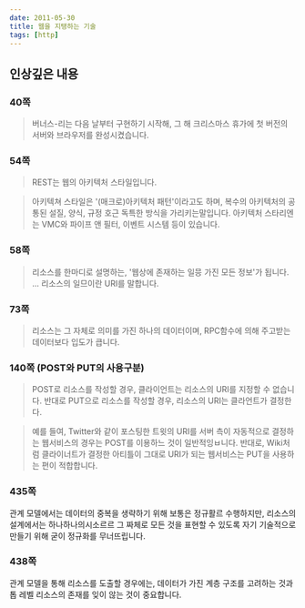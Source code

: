 ```yaml
---
date: 2011-05-30
title: 웹을 지탱하는 기술
tags: [http]
---
```


## 인상깊은 내용

### 40쪽
> 버너스-리는 다음 날부터 구현하기 시작해, 그 해 크리스마스 휴가에 첫  버전의 서버와 브라우저를 완성시켰습니다.

### 54쪽
> REST는 웹의 아키텍처 스타일입니다.

> 아키텍쳐 스타일은 '(매크로)아키텍처 패턴'이라고도 하며, 복수의 아키텍처의 공통된 설질, 양식, 규정 호근 독특한 방식을 가리키는말입니다. 아키텍처 스타리엔는 VMC와 파이프 앤 필터, 이벤트 시스템 등이 있습니다.

### 58쪽
> 리소스를 한마디로 설명하는, '웹상에 존재하는 일믕 가진 모든 정보'가 됩니다. ... 리소스의 일므이란 URI를 말합니다.

### 73쪽
> 리소스는 그 자체로 의미를 가진 하나의 데이터이며, RPC함수에 의해 주고받는 데이터보다 입도가 큽니다.

### 140쪽 (POST와 PUT의 사용구분)
> POST로 리소스를 작성할 경우, 클라이언트는 리소스의 URI를 지정할 수 없습니다. 반대로 PUT으로 리소스를 작성할 경우, 리소스의 URI는 클라언트가 결정한다.

> 예를 들여, Twitter와 같이 포스팅한 트윗의 URI를 서버 측이 자동적으로 결정하는 웹서비스의 경우는 POST를 이용하느 것이 일반적잉ㅂ니다. 반대로, Wiki처럼 클라이너트가 결정한 아티틀이 그대로 URI가 되는 웹서비스는 PUT을 사용하는 편이 적합합니다.

### 435쪽
관계 모델에서는 데이터의 중복을 생략하기 위해 보통은 정규활르 수행하지만, 리소스의 설계에서는 하나하나의시소르르 그 짜체로 모든 것을 표현할 수 있도록 자기 기술적으로 만들기 위해 굳이 정규화를 무너뜨립니다.

### 438쪽
관계 모델을 통해 리소스를 도출할 경우에는, 데이터가 가진 계층 구조를 고려하는 것과 톱 레벨 리소스의 존재를 잊이 않는 것이 중요합니다.
